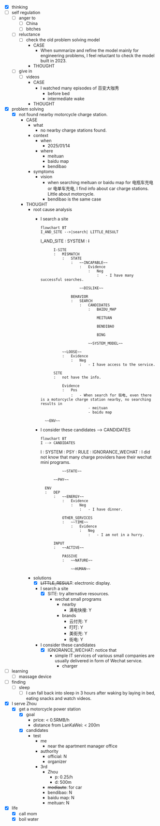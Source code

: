 - [x] thinking
- [ ] self regulation
    - [ ] anger to
        - [ ] China
        - [ ] bitches
    - [ ] reluctance
        - [ ] check the old problem solving model
            - CASE
                - When summarize and refine the model mainly for engineering problems, I feel reluctant to check the model built in 2023. 
            - THOUGHT
    - [ ] give in
        - [ ] videos
            - CASE
                - I watched many episodes of 百变大咖秀
                    - before bed
                    - intermediate wake
            - THOUGHT
- [x] problem solving
    - [x] not found nearby motorcycle charge station.
        - CASE
            - what
                - no nearby charge stations found.
            - context
                - when
                    - 2025/01/14
                - where
                    - meituan
                    - baidu map
                    - bendibao
            - symptoms
                - vision
                    - when searching meituan or baidu map for 电瓶车充电 or 电单车充电, I find info about car charge stations. Little about motorcycle.
                    - bendibao is the same case
        - THOUGHT
            - root cause analysis
                - I search a site
                    ```mermaid
                    flowchart BT
                    I_AND_SITE -->|search| LITTLE_RESULT
                    ```
                    I_AND_SITE
                    :   SYSTEM
                        :   ~~I~~

                            I-SITE
                            :   MISMATCH
                                :   STATE
                                    :   ~~INCAPABLE~~
                                        :   Evidence
                                            :   Neg
                                                :   - I have many successful searches.

                                        ~~DISLIKE~~

                                    BEHAVIOR
                                    :   SEARCH
                                        :   CANDIDATES
                                            :   BAIDU_MAP

                                                MEITUAN

                                                BENDIBAO

                                                BING

                                            ~~SYSTEM_MODEL~~

                                ~~LOOSE~~
                                :   Evidence
                                    :   Neg
                                        :   - I have access to the service.

                            SITE
                            :   not have the info.

                                Evidence
                                :   Pos
                                    :   - When search for 街电, even there is a motorcycle charge station nearby, no searching results in
                                            - meituan
                                            - baidu map

                        ~~ENV~~
                - I consider these candidates --> CANDIDATES
                    ```mermaid
                    flowchart BT
                    I --> CANDIDATES
                    ```
                    I
                    :   SYSTEM
                        :   PSY
                            :   RULE
                                :   IGNORANCE_WECHAT
                                    :   I did not know that many charge providers have their wechat mini programs.

                                ~~STATE~~

                            ~~PHY~~

                        ENV
                        :   DEP
                            :   ~~ENERGY~~
                                :   Evidence
                                    :   Neg
                                        :   - I have dinner.

                                OTHER_SERVICES
                                :   ~~TIME~~
                                    :   Evidence
                                        :   Neg
                                            :   - I am not in a hurry.

                            INPUT
                            :   ~~ACTIVE~~

                                PASSIVE
                                :   ~~NATURE~~

                                    ~~HUMAN~~
            - solutions
                - [x] ~~LITTLE_RESULT~~: electronic display.
                - I search a site
                    - [x] SITE: try alternative resources.
                        - wechat small programs
                            - nearby
                                - 满电快搜: Y
                            - brands
                                - 云付充: Y
                                - 叮叮: Y
                                - 美街充: Y
                                - 街电: Y
                - I consider these candidates
                    - [x] IGNORANCE_WECHAT: notice that
                        - simple IT services of various small companies are usually delivered in form of Wechat service.
                            - charger
- [ ] learning
    - [ ] massage device
- [ ] finding
    - [ ] sleep
        - [ ] I can fall back into sleep in 3 hours after waking by laying in bed, eating snacks and watch videos.
- [x] I serve Zhou
    - [x] get a motorcycle power station
        - [x] goal
            - price: < 0.5RMB/h
            - distance from LanKaWei: < 200m
        - [x] candidates
            - test
                - me
                    - near the apartment manager office
                - authority
                    - official: N
                    - organizer
                - 3rd
                    - Zhou
                        - p: 0.25/h
                        - d: 500m
                    - ~~modiauto~~: for car
                    - bendibao: N
                    - baidu map: N
                    - meituan: N
- [x] life
    - [x] call mom
    - [x] boil water